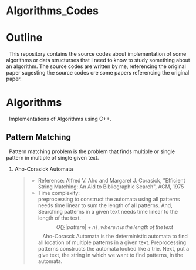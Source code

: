 
# Algorithms_Codes

# Outline

&nbsp;&nbsp;This repository contains the source codes about implementation of some algorithms or data structurses that I need to know to study something about an algorithm. The source codes are written by me, referencing the original paper sugesting the source codes ore some papers referencing the original paper.

# Algorithms
&nbsp;&nbsp;Implementations of Algorithms using C++.
## Pattern Matching
&nbsp;&nbsp;Pattern matching problem is the problem that finds multiple or single pattern in multiple of single given text.
1. Aho-Corasick Automata
	> - Reference: Alfred V. Aho and Margaret J. Corasick, "Efficient String Matching: An Aid to Bibliographic Search", ACM, 1975
	> - Time complexity: <br/>preprocessing to construct the automata using all patterns needs time linear to sum the length of all patterns. And, Searching patterns in a given text needs time linear to the length of the text. $$O(\sum{|pattern|}  + n)\,,where\,n\,is\,the\,length\,of\,the\,text$$
	> &nbsp;&nbsp; Aho-Corasck Automata is the deterministic automata to find all location of multiple patterns in a given text. Preprocessing patterns constructs the automata looked like a trie. Next, put a give text, the string in which we want to find patterns, in the automata.
<br/>

